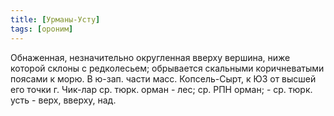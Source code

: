 ```yaml
---
title: [Урманы-Усту]
tags: [ороним]
---
```


Обнаженная, незначительно округленная вверху вершина, ниже которой склоны с
редколесьем; обрывается скальными коричневатыми поясами к морю. В ю-зап. части
масс. Копсель-Сырт, к ЮЗ от высшей его точки г. Чик-лар ср. тюрк. орман - лес;
ср. РПН орман; - ср. тюрк. усть - верх, вверху, над.
